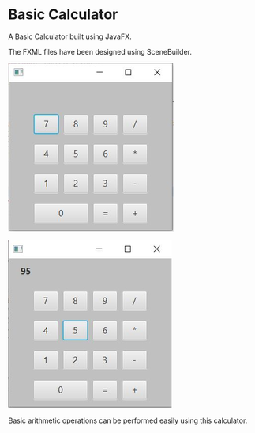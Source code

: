 # Basic Calculator

A Basic Calculator built using JavaFX.

The FXML files have been designed using SceneBuilder.


![](Images/initial.JPG)



![](Images/initial1.JPG)

Basic arithmetic operations can be performed easily using this calculator.

